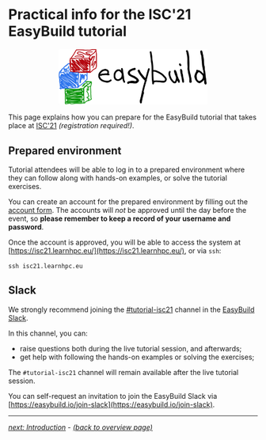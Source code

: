 # Practical info for the ISC'21 EasyBuild tutorial

<p align="center"><a href="https://easybuild.io"><img src="../../img/easybuild_logo_alpha.png" alt="EasyBuild logo" width="300px"/></a></p>

This page explains how you can prepare for the EasyBuild tutorial
that takes place at [ISC'21](https://www.isc-hpc.com/) *(registration required!)*.

## Prepared environment

Tutorial attendees will be able to log in to a prepared environment
where they can follow along with hands-on examples, or solve the
tutorial exercises.

You can create an account for the prepared environment by filling
out the [account form](https://mokey.isc21.learnhpc.eu/auth/signup).
The accounts will _not_ be approved until the day before the event, so 
**please remember to keep a record of your username and password**.

Once the account is approved, you will be able to access the system
at [https://isc21.learnhpc.eu/](https://isc21.learnhpc.eu/), or via `ssh`:

    ssh isc21.learnhpc.eu

## Slack

We strongly recommend joining the [#tutorial-isc21](https://easybuild.slack.com/archives/C024XFGPC8G)
channel in the [EasyBuild Slack](https://easybuild.slack.com).

In this channel, you can:

* raise questions both during the live tutorial session, and afterwards;
* get help with following the hands-on examples or solving the exercises;

The `#tutorial-isc21` channel will remain available after the live tutorial
session.

You can self-request an invitation to join the EasyBuild Slack via
[https://easybuild.io/join-slack](https://easybuild.io/join-slack).

---

[*next: Introduction*](introduction.md) - [*(back to overview page)*](index.md)
